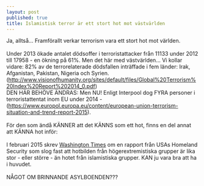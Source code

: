 ```yaml
---
layout: post
published: true
title: Islamistisk terror är ett stort hot mot västvärlden
---
```



Ja, alltså… Framförallt verkar terrorism vara ett stort hot mot världen.
<br><br>
Under 2013 ökade antalet dödsoffer i terroristattacker från 11133 under 2012 till 17958 - en ökning på 61%. Men det här med västvärlden... Vi kollar vidare:  82% av de terrorelaterade dödsfallen inträffade i fem länder: Irak, Afganistan, Pakistan, Nigeria och Syrien. (http://www.visionofhumanity.org/sites/default/files/Global%20Terrorism%20Index%20Report%202014_0.pdf)
<br>
DEN HÄR BEHÖVE ÄNDRAS: Men NU! Enligt Interpool dog FYRA personer i terroristattentat inom EU under 2014 - (https://www.europol.europa.eu/content/european-union-terrorism-situation-and-trend-report-2015).
<br><br>
För den som ändå KÄNNER att det KÄNNS som ett hot, finns en del annat att KÄNNA hot inför:
<br><br>
I februari 2015 skrev [Washington Times](http://www.washingtontimes.com/news/2015/feb/21/dhs-intelligence-report-warns-of-domestic-right-wi/)  om en rapport från USAs Homeland Security som slog fast att hotbilden från högerextremistiska grupper är lika stor - eller större - än hotet från islamistiska grupper. KAN ju vara bra att ha i huvudet.
<br><br>
NÅGOT OM BRINNANDE ASYLBOENDEN???
